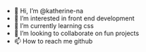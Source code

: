 - 👋 Hi, I’m @katherine-na
- 👀 I’m interested in front end development
- 🌱 I’m currently learning css
- 💞️ I’m looking to collaborate on fun projects
- 📫 How to reach me github

<!---
katherine-na/katherine-na is a ✨ special ✨ repository because its `README.md` (this file) appears on your GitHub profile.
You can click the Preview link to take a look at your changes.
--->
